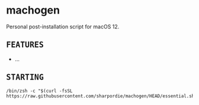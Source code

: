 <h1>machogen</h1>

Personal post-installation script for macOS 12.

<h2><samp>FEATURES</samp></h2>

- ...

<h2><samp>STARTING</samp></h2>

```shell
/bin/zsh -c "$(curl -fsSL https://raw.githubusercontent.com/sharpordie/machogen/HEAD/essential.sh)"
```

